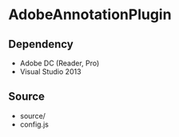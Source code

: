 # AdobeAnnotationPlugin
## Dependency
- Adobe DC (Reader, Pro)
- Visual Studio 2013

## Source
- source/
- config.js
